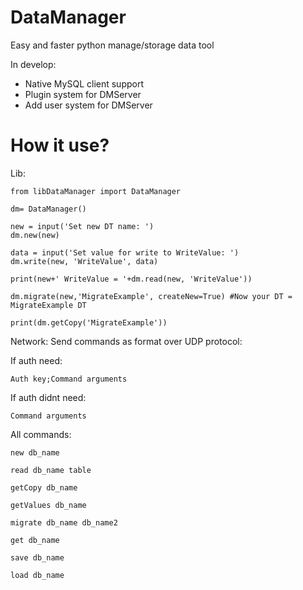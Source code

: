 # DataManager
Easy and faster python manage/storage data tool

In develop:
  - Native MySQL client support
  - Plugin system for DMServer
  - Add user system for DMServer

# How it use?
Lib:

    from libDataManager import DataManager
    
    dm= DataManager()

    new = input('Set new DT name: ')
    dm.new(new)

    data = input('Set value for write to WriteValue: ')
    dm.write(new, 'WriteValue', data)

    print(new+' WriteValue = '+dm.read(new, 'WriteValue'))

    dm.migrate(new,'MigrateExample', createNew=True) #Now your DT = MigrateExample DT

    print(dm.getCopy('MigrateExample'))
    
Network:
  Send commands as format over UDP protocol:
  
  If auth need:
  
    Auth key;Command arguments
    
  If auth didnt need:
  
    Command arguments
  All commands:
  
    new db_name
    
    read db_name table
    
    getCopy db_name
    
    getValues db_name
    
    migrate db_name db_name2
    
    get db_name
    
    save db_name
    
    load db_name
